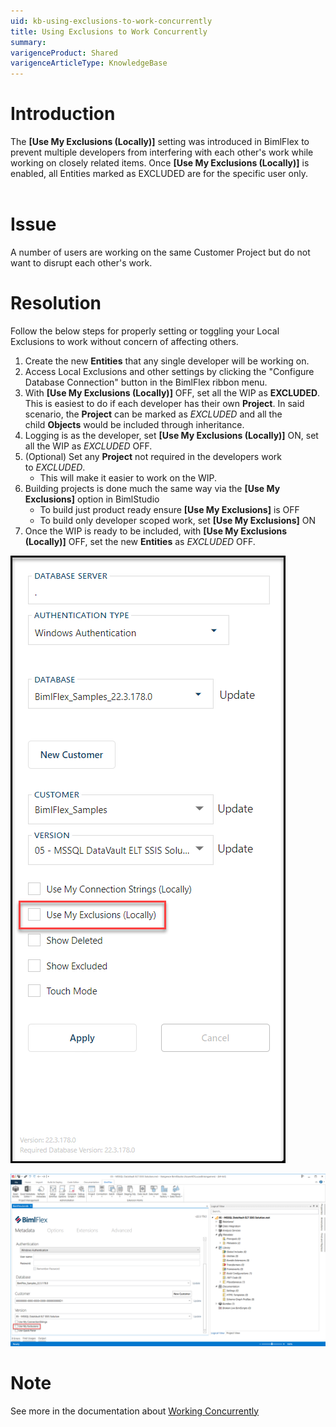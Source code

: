 ```yaml
---
uid: kb-using-exclusions-to-work-concurrently
title: Using Exclusions to Work Concurrently
summary: 
varigenceProduct: Shared
varigenceArticleType: KnowledgeBase
---
```

# Introduction

The **\[Use My Exclusions (Locally)\]** setting was introduced in BimlFlex to prevent multiple developers from interfering with each other's work while working on closely related items. Once **\[Use My Exclusions (Locally)\]** is enabled, all Entities marked as EXCLUDED are for the specific user only.  
 

# Issue

A number of users are working on the same Customer Project but do not want to disrupt each other's work.

# Resolution

Follow the below steps for properly setting or toggling your Local Exclusions to work without concern of affecting others. 

1.  Create the new **Entities** that any single developer will be working on.
2.  Access Local Exclusions and other settings by clicking the "Configure Database Connection" button in the BimlFlex ribbon menu. 
3.  With **\[Use My Exclusions (Locally)\]** OFF, set all the WIP as **EXCLUDED**. This is easiest to do if each developer has their own **Project**. In said scenario, the **Project** can be marked as _EXCLUDED_ and all the child **Objects** would be included through inheritance.
4.  Logging is as the developer, set **\[Use My Exclusions (Locally)\]** ON, set all the WIP as _EXCLUDED_ OFF.
5.  (Optional) Set any **Project** not required in the developers work to _EXCLUDED_.
    *   This will make it easier to work on the WIP.
6.  Building projects is done much the same way via the **\[Use My Exclusions\]** option in BimlStudio
    *   To build just product ready ensure **\[Use My Exclusions\]** is OFF
    *   To build only developer scoped work, set **\[Use My Exclusions\]** ON
7.  Once the WIP is ready to be included, with **\[Use My Exclusions (Locally)\]** OFF, set the new **Entities** as _EXCLUDED_ OFF.

![Resolution Screenshot 1](../static/img/kb-using-exclusions-to-work-concurrently-img1.png "Resolution Screenshot 1")  

![Resolution Screenshot 2](../static/img/kb-using-exclusions-to-work-concurrently-img2.png "Resolution Screenshot 2")  

# Note

See more in the documentation about [Working Concurrently](https://docs.varigence.com/bimlflex/technology-ssis/concurrent-development)